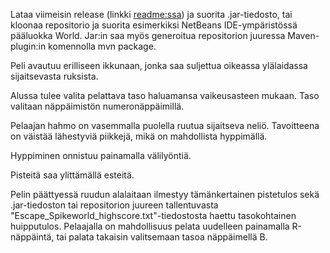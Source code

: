 Lataa viimeisin release (linkki [readme:ssa](https://github.com/magael/otm-harjoitustyo/blob/master/README.md)) ja suorita .jar-tiedosto, tai kloonaa repositorio ja suorita esimerkiksi NetBeans IDE-ympäristössä pääluokka World. Jar:in saa myös generoitua repositorion juuressa Maven-plugin:in komennolla mvn package.

Peli avautuu erilliseen ikkunaan, jonka saa suljettua oikeassa ylälaidassa sijaitsevasta ruksista.

Alussa tulee valita pelattava taso haluamansa vaikeusasteen mukaan. Taso valitaan näppäimistön numeronäppäimillä.

Pelaajan hahmo on vasemmalla puolella ruutua sijaitseva neliö. Tavoitteena on väistää lähestyviä piikkejä, mikä on mahdollista hyppimällä.

Hyppiminen onnistuu painamalla välilyöntiä.

Pisteitä saa ylittämällä esteitä.

Pelin päättyessä ruudun alalaitaan ilmestyy tämänkertainen pistetulos sekä .jar-tiedoston tai repositorion juureen tallentuvasta "Escape_Spikeworld_highscore.txt"-tiedostosta haettu tasokohtainen huipputulos. Pelaajalla on mahdollisuus pelata uudelleen painamalla R-näppäintä, tai palata takaisin valitsemaan tasoa näppäimellä B.
